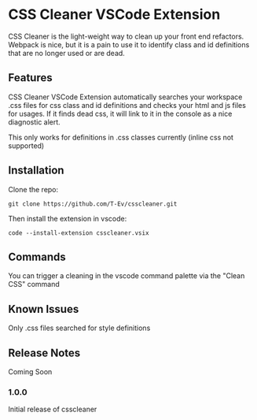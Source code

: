 # CSS Cleaner VSCode Extension

CSS Cleaner is the light-weight way to clean up your front end refactors. Webpack is nice, but it is a pain to use it to identify class and id definitions that are no longer used or are dead.

## Features

CSS Cleaner VSCode Extension automatically searches your workspace .css files for css class and id definitions and checks your html and js files for usages. If it finds dead css, it will link to it in the console as a nice diagnostic alert.

This only works for definitions in .css classes currently (inline css not supported)

## Installation

Clone the repo:

`git clone https://github.com/T-Ev/csscleaner.git`

Then install the extension in vscode:

`code --install-extension csscleaner.vsix`

## Commands

You can trigger a cleaning in the vscode command palette via the "Clean CSS" command

## Known Issues

Only .css files searched for style definitions

## Release Notes

Coming Soon

### 1.0.0

Initial release of csscleaner
